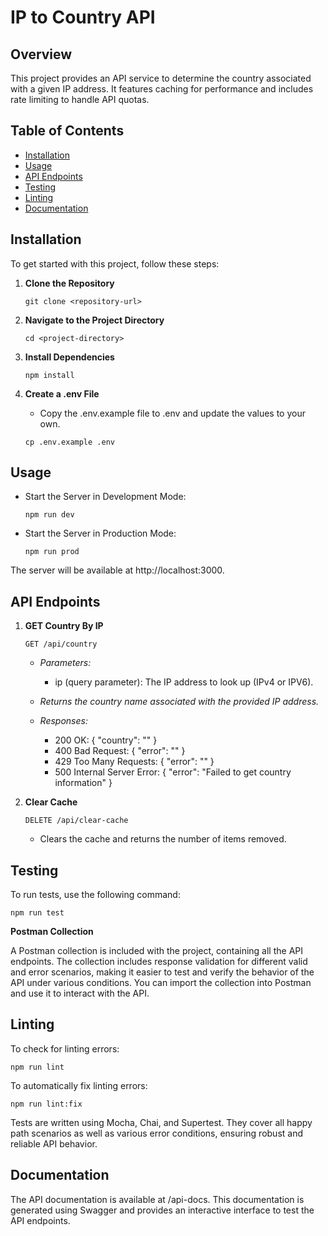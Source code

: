# IP to Country API

## Overview

This project provides an API service to determine the country associated with a given IP address. It features caching for performance and includes rate limiting to handle API quotas.

## Table of Contents

- [Installation](#installation)
- [Usage](#usage)
- [API Endpoints](#api-endpoints)
- [Testing](#testing)
- [Linting](#linting)
- [Documentation](#documentation)

## Installation

To get started with this project, follow these steps:

1. **Clone the Repository**

    ```
    git clone <repository-url>
    ```

2. **Navigate to the Project Directory**

    ```
    cd <project-directory>
    ```

3. **Install Dependencies**

    ```
    npm install
    ```

4. **Create a .env File**

    - Copy the .env.example file to .env and update the values to your own.

    ```
    cp .env.example .env
    ```

## Usage

- Start the Server in Development Mode:

  ```
  npm run dev
  ```

- Start the Server in Production Mode:

  ```
  npm run prod
  ```

The server will be available at http://localhost:3000.

## API Endpoints

1. **GET Country By IP**

    ```
    GET /api/country
    ```

    - _Parameters:_

      - ip (query parameter): The IP address to look up (IPv4 or IPV6).

    - _Returns the country name associated with the provided IP address._

    - _Responses:_
      - 200 OK: { "country": "<country-name>" }
      - 400 Bad Request: { "error": "<error-message>" }
      - 429 Too Many Requests: { "error": "<error-message>" }
      - 500 Internal Server Error: { "error": "Failed to get country information" }

2. **Clear Cache**

    ```
    DELETE /api/clear-cache
    ```

    - Clears the cache and returns the number of items removed.

## Testing

To run tests, use the following command:

```
npm run test
```

**Postman Collection**

A Postman collection is included with the project, containing all the API endpoints. The collection includes response validation for different valid and error scenarios, making it easier to test and verify the behavior of the API under various conditions. You can import the collection into Postman and use it to interact with the API.

## Linting

To check for linting errors:

```
npm run lint
```

To automatically fix linting errors:

```
npm run lint:fix
```

Tests are written using Mocha, Chai, and Supertest. They cover all happy path scenarios as well as various error conditions, ensuring robust and reliable API behavior.

## Documentation

The API documentation is available at /api-docs. This documentation is generated using Swagger and provides an interactive interface to test the API endpoints.

